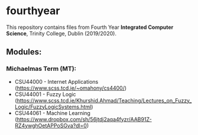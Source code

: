 # fourthyear
This repository contains files from Fourth Year **Integrated Computer Science**, Trinity College, Dublin (2019/2020).

## Modules:

### Michaelmas Term (MT):
* CSU44000 - Internet Applications (https://www.scss.tcd.ie/~omahony/cs4400/)
* CSU44001 - Fuzzy Logic (https://www.scss.tcd.ie/Khurshid.Ahmad/Teaching/Lectures_on_Fuzzy_Logic/FuzzyLogicSystems.html)
* CSU44061 - Machine Learning (https://www.dropbox.com/sh/56jtdj2aqa4fyzr/AAB91Z-RZ4ywghOetAPPoSGva?dl=0)
